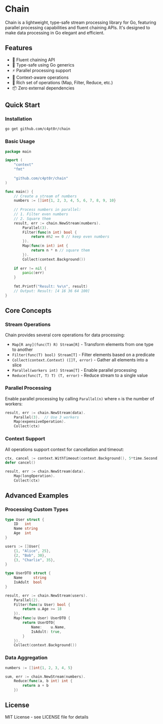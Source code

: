 # Chain

Chain is a lightweight, type-safe stream processing library for Go, featuring parallel processing capabilities and fluent chaining APIs. It's designed to make data processing in Go elegant and efficient.

## Features

- 🚀 Fluent chaining API
- 💪 Type-safe using Go generics
- ⚡ Parallel processing support
- 🎯 Context-aware operations
- 🔄 Rich set of operations (Map, Filter, Reduce, etc.)
- 📦 Zero external dependencies

## Quick Start

### Installation

```bash
go get github.com/c4pt0r/chain
```

### Basic Usage

```go
package main

import (
    "context"
    "fmt"
    
    "github.com/c4pt0r/chain"
)

func main() {
    // Create a stream of numbers
    numbers := []int{1, 2, 3, 4, 5, 6, 7, 8, 9, 10}
    
    // Process numbers in parallel:
    // 1. Filter even numbers
    // 2. Square them
    result, err := chain.NewStream(numbers).
        Parallel(3).
        Filter(func(n int) bool {
            return n%2 == 0 // keep even numbers
        }).
        Map(func(n int) int {
            return n * n // square them
        }).
        Collect(context.Background())
        
    if err != nil {
        panic(err)
    }
    
    fmt.Printf("Result: %v\n", result)
    // Output: Result: [4 16 36 64 100]
}
```

## Core Concepts

### Stream Operations

Chain provides several core operations for data processing:

- `Map[R any](func(T) R) Stream[R]` - Transform elements from one type to another
- `Filter(func(T) bool) Stream[T]` - Filter elements based on a predicate
- `Collect(context.Context) ([]T, error)` - Gather all elements into a slice
- `Parallel(workers int) Stream[T]` - Enable parallel processing
- `Reduce(func(T, T) T) (T, error)` - Reduce stream to a single value

### Parallel Processing

Enable parallel processing by calling `Parallel(n)` where `n` is the number of workers:

```go
result, err := chain.NewStream(data).
    Parallel(3).  // Use 3 workers
    Map(expensiveOperation).
    Collect(ctx)
```

### Context Support

All operations support context for cancellation and timeout:

```go
ctx, cancel := context.WithTimeout(context.Background(), 5*time.Second)
defer cancel()

result, err := chain.NewStream(data).
    Map(longOperation).
    Collect(ctx)
```

## Advanced Examples

### Processing Custom Types

```go
type User struct {
    ID   int
    Name string
    Age  int
}

users := []User{
    {1, "Alice", 25},
    {2, "Bob", 30},
    {3, "Charlie", 35},
}

type UserDTO struct {
    Name     string
    IsAdult  bool
}

result, err := chain.NewStream(users).
    Parallel(2).
    Filter(func(u User) bool {
        return u.Age >= 18
    }).
    Map(func(u User) UserDTO {
        return UserDTO{
            Name:    u.Name,
            IsAdult: true,
        }
    }).
    Collect(context.Background())
```

### Data Aggregation

```go
numbers := []int{1, 2, 3, 4, 5}

sum, err := chain.NewStream(numbers).
    Reduce(func(a, b int) int {
        return a + b
    })
```

## License

MIT License - see LICENSE file for details
